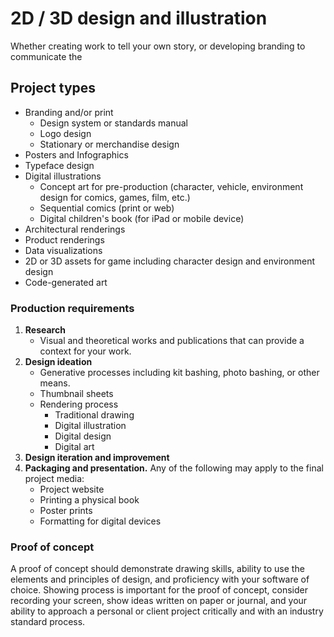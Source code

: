 # 2D / 3D design and illustration

Whether creating work to tell your own story, or developing branding to communicate the

## Project types

* Branding and/or print
  * Design system or standards manual
  * Logo design
  * Stationary or merchandise design
* Posters and Infographics
* Typeface design
* Digital illustrations
  * Concept art for pre-production \(character, vehicle, environment design for comics, games, film, etc.\)
  * Sequential comics \(print or web\)
  * Digital children's book \(for iPad or mobile device\)
* Architectural renderings
* Product renderings
* Data visualizations
* 2D or 3D assets for game including character design and environment design
* Code-generated art

### Production requirements

1. **Research**
   * Visual and theoretical works and publications that can provide a context for your work. 
2. **Design ideation**
   * Generative processes including kit bashing, photo bashing, or other means.
   * Thumbnail sheets
   * Rendering process
     * Traditional drawing
     * Digital illustration
     * Digital design
     * Digital art
3. **Design iteration and improvement**
4. **Packaging and presentation.** Any of the following may apply to the final project media:
   * Project website
   * Printing a physical book
   * Poster prints
   * Formatting for digital devices

### Proof of concept

A proof of concept should demonstrate drawing skills, ability to use the elements and principles of design, and proficiency with your software of choice. Showing process is important for the proof of concept, consider recording your screen, show ideas written on paper or journal, and your ability to approach a personal or client project critically and with an industry standard process.

